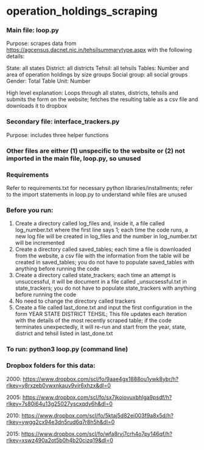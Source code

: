 # operation_holdings_scraping

### Main file: loop.py 

Purpose: scrapes data from https://agcensus.dacnet.nic.in/tehsilsummarytype.aspx with the following details: 

State: all states
District: all districts
Tehsil: all tehsils
Tables: Number and area of operation holdings by size groups
Social group: all social groups 
Gender:  Total
Table Unit: Number

High level explanation: Loops through all states, districts, tehsils and submits the form on the website; fetches the resulting table as a csv file and downloads it to dropbox 

### Secondary file: interface_trackers.py 

Purpose: includes three helper functions 

### Other files are either (1) unspecific to the website or (2) not imported in the main file, loop.py, so unused

### Requirements
Refer to requirements.txt for necessary python libraries/installments; refer to the import statements in loop.py to understand while files are unused 

### Before you run: 
1. Create a directory called log_files and, inside it, a file called log_number.txt where the first line says 1; each time the code runs, a new log file will be created in log_files and the number in log_number.txt will be incremented
2. Create a directory called saved_tables; each time a file is downloaded from the website, a csv file with the information from the table will be created in saved_tables; you do not have to populate saved_tables with anything before running the code
3. Create a directory called state_trackers; each time an attempt is unsuccessful, it will be document in a file called <STATE>_unsucsessful.txt in state_trackers; you do not have to populate state_trackers with anything before running the code
4. No need to change the directory called trackers
5. Create a file called last_done.txt and input the first configuration in the form
YEAR
STATE
DISTRICT
TEHSIL; 
This file updates each iteration with the details of the most recently scraped table; if the code terminates unexpectedly, it will re-run and start from the year, state, district and tehsil listed in last_done.txt 

### To run: python3 loop.py (command line)

### Dropbox folders for this data: 

2000: https://www.dropbox.com/scl/fo/9aae4gx1888ou1ywk8ybr/h?rlkey=y8rxzeb0vwxnkauv9vir6xhzx&dl=0

2005: https://www.dropbox.com/scl/fo/sx7jkoiovuxbhlga9psdf/h?rlkey=7s80i64u13g25027yscxqdy6h&dl=0

2010: https://www.dropbox.com/scl/fo/5ktaj5d82ei003f9a8x5d/h?rlkey=ywgg2cx94e3dn5rud6q7r8h5h&dl=0

2015: https://www.dropbox.com/scl/fo/wfa8rvj7crh4o7py146qf/h?rlkey=xswz490a2ot5b0h4b20cizq19&dl=0
